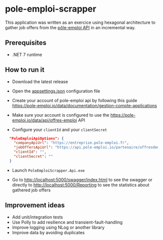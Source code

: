 # pole-emploi-scrapper

This application was written as an exercice using hexagonal architecture to gather job offers from the [pôle-emploi API](https://pole-emploi.io) in an incremental way.

## Prerequisites

- .NET 7 runtime

## How to run it

- Download the latest release

- Open the [appsettings.json](src/PoleEmploiScrapper.Api/appsettings.json) configuration file

- Create your account of pole-emploi api by following this guide <https://pole-emploi.io/data/documentation/gestion-compte-applications>

- Make sure your account is configured to use the <https://pole-emploi.io/data/api/offres-emploi> API

- Configure your `clientId` and your `clientSecret`

```json
  "PoleEmploiApiOptions": {
    "companyApiUrl": "https://entreprise.pole-emploi.fr",
    "jobOffersApiUrl": "https://api.pole-emploi.io/partenaire/offresdemploi/v2/offres/",
    "clientId": "",
    "clientSecret": ""
  }
```

- Launch `PoleEmploiScrapper.Api.exe`

- Go to <http://localhost:5000/swagger/index.html> to see the swagger or directly to <http://localhost:5000/Reporting> to see the statistics about gathered job offers

## Improvement ideas

- Add unit/integration tests
- Use Polly to add resilience and transient-fault-handling
- Improve logging using NLog or another library
- Improve data by avoiding duplicates
